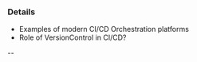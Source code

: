 ### Details

- Examples of modern CI/CD Orchestration platforms
- Role of VersionControl in CI/CD?

--
